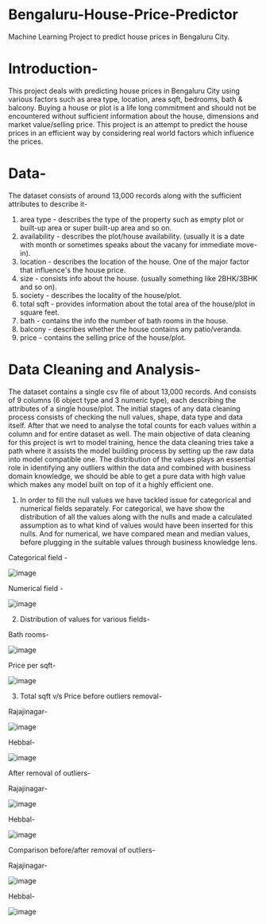 # Bengaluru-House-Price-Predictor
Machine Learning Project to predict house prices in Bengaluru City.

# Introduction-

This project deals with predicting house prices in Bengaluru City using various factors such as area type, location, area sqft, bedrooms, bath & balcony. Buying a house or plot is a life long commitment and should not be encountered without sufficient information about the house, dimensions and market value/selling price. This project is an attempt to predict the house prices in an efficient way by considering real world factors which influence the prices.

# Data-

The dataset consists of around 13,000 records along with the sufficient attributes to describe it-
1) area type - describes the type of the property such as empty plot or built-up area or super built-up area and so on.
2) availability - describes the plot/house availability. (usually it is a date with month or sometimes speaks about the vacany for immediate move-in).
3) location - describes the location of the house. One of the major factor that influence's the house price.
4) size - consists info about the house. (usually something like 2BHK/3BHK and so on).
5) society - describes the locality of the house/plot.
6) total sqft - provides information about the total area of the house/plot in square feet.
7) bath - contains the info the number of bath rooms in the house.
8) balcony - describes whether the house contains any patio/veranda.
9) price - contains the selling price of the house/plot.

# Data Cleaning and Analysis- 

The dataset contains a single csv file of about 13,000 records. And consists of 9 columns (6 object type and 3 numeric type), each describing the attributes of a single house/plot. The initial stages of any data cleaning process consists of checking the null values, shape, data type and data itself. After that we need to analyse the total counts for each values within a column and for entire dataset as well. The main objective of data cleaning for this project is wrt to model training, hence the data cleaning tries take a path where it assists the model building process by setting up the raw data into model compatible one.
The distribution of the values plays an essential role in identifying any outliers within the data and combined with business domain knowledge, we should be able to get a pure data with high value which makes any model built on top of it a highly efficient one.

1) In order to fill the null values we have tackled issue for categorical and numerical fields separately. For categorical, we have show the distribution of all the values along with the nulls and made a calculated assumption as to what kind of values would have been inserted for this nulls. And for numerical, we have compared mean and median values, before plugging in the suitable values through business knowledge lens.

  Categorical field -
  
  ![image](https://github.com/NaveenST/Bengaluru-House-Price-Predictor/blob/896e14360640766813cf5633ed733ca6677f5be6/Screenshots/Null%20values%20Distribution%20for%20Balcony.png)


  Numerical field -
  
  ![image](https://github.com/NaveenST/Bengaluru-House-Price-Predictor/blob/896e14360640766813cf5633ed733ca6677f5be6/Screenshots/Null%20values%20Distribution%20for%20bath%20rooms.png)
  
2) Distribution of values for various fields-

Bath rooms-

  ![image](https://github.com/NaveenST/Bengaluru-House-Price-Predictor/blob/1c203982de530a9e70523b21a6f80c980c389d6b/Screenshots/Distribution%20of%20Bath%20rooms.png)
  
Price per sqft-

  ![image](https://github.com/NaveenST/Bengaluru-House-Price-Predictor/blob/1c203982de530a9e70523b21a6f80c980c389d6b/Screenshots/Price%20per%20sqft%20distribution.png)
  
  
3) Total sqft v/s Price before outliers removal-

Rajajinagar-

  ![image](https://github.com/NaveenST/Bengaluru-House-Price-Predictor/blob/1c203982de530a9e70523b21a6f80c980c389d6b/Screenshots/Rajajinagar%20total_sqft%20vs%20price.png)
  
Hebbal-

  ![image](https://github.com/NaveenST/Bengaluru-House-Price-Predictor/blob/1c203982de530a9e70523b21a6f80c980c389d6b/Screenshots/Hebbal%20total_sqft%20vs%20price.png)
  
After removal of outliers-

Rajajinagar-

  ![image](https://github.com/NaveenST/Bengaluru-House-Price-Predictor/blob/1c203982de530a9e70523b21a6f80c980c389d6b/Screenshots/Rajajinagar%20total_sqft%20vs%20price(After%20removing%20outliers).png)
  
Hebbal-

  ![image](https://github.com/NaveenST/Bengaluru-House-Price-Predictor/blob/1c203982de530a9e70523b21a6f80c980c389d6b/Screenshots/Hebbal%20total_sqft%20vs%20price(After%20removing%20outliers).png)
  
  
Comparison before/after removal of outliers-

Rajajinagar-

  ![image](https://github.com/NaveenST/Bengaluru-House-Price-Predictor/blob/219aeeb6f6650bd20da0e4ca0b327fadbc60c3c6/Screenshots/Rajajinagar%20compare.png)
  
  
Hebbal-

  ![image](https://github.com/NaveenST/Bengaluru-House-Price-Predictor/blob/219aeeb6f6650bd20da0e4ca0b327fadbc60c3c6/Screenshots/Hebbal%20compare.png)



